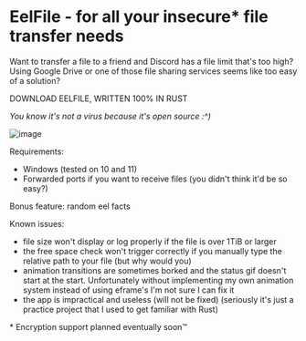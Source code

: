 # EelFile - for all your insecure* file transfer needs

Want to transfer a file to a friend and Discord has a file limit that's too high? Using Google Drive or one of those file sharing services seems like too easy of a solution?

DOWNLOAD EELFILE, WRITTEN 100% IN RUST

*You know it's not a virus because it's open source :^)*

![image](https://github.com/user-attachments/assets/8ad22a75-a0b7-405b-a852-45a2d8e089f7)

Requirements:

* Windows (tested on 10 and 11)
* Forwarded ports if you want to receive files (you didn't think it'd be so easy?)

Bonus feature: random eel facts

Known issues:

- file size won't display or log properly if the file is over 1TiB or larger
- the free space check won't trigger correctly if you manually type the relative path to your file (but why would you)
- animation transitions are sometimes borked and the status gif doesn't start at the start. Unfortunately without implementing my own animation system instead of using eframe's I'm not sure I can fix it
- the app is impractical and useless (will not be fixed) (seriously it's just a practice project that I used to get familiar with Rust)

\* Encryption support planned eventually soon™

